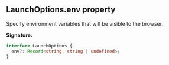 ## LaunchOptions.env property

Specify environment variables that will be visible to the browser.

**Signature:**

```typescript
interface LaunchOptions {
  env?: Record<string, string | undefined>;
}
```
